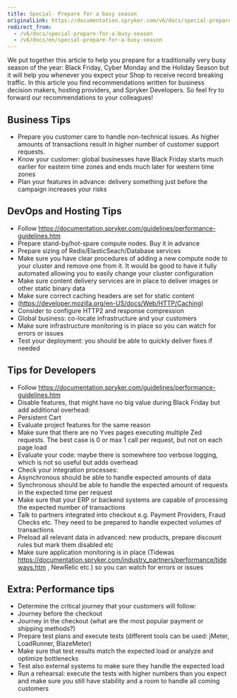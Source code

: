 ```yaml
---
title: Special- Prepare for a busy season
originalLink: https://documentation.spryker.com/v6/docs/special-prepare-for-a-busy-season
redirect_from:
  - /v6/docs/special-prepare-for-a-busy-season
  - /v6/docs/en/special-prepare-for-a-busy-season
---
```


We put together this article to help you prepare for a traditionally very busy season of the year: Black Friday, Cyber Monday and the Holiday Season but it will help you whenever you expect your Shop to receive record breaking traffic. In this article you find recommendations written for business decision makers, hosting providers, and Spryker Developers. So feel fry to forward our recommendations to your colleagues!

## Business Tips

* Prepare you customer care to handle non-technical issues. As higher amounts of transactions result in higher number of customer support requests. 
* Know your customer: global businesses have Black Friday starts much earlier for eastern time zones and ends much later for western time zones
* Plan your features in advance: delivery something just before the campaign increases your risks 

## DevOps and Hosting Tips

* Follow https://documentation.spryker.com/guidelines/performance-guidelines.htm
* Prepare stand-by/hot-spare compute nodes. Buy it in advance 
* Prepare sizing of Redis/ElasticSeach/Database services 
* Make sure you have clear procedures of adding a new compute node to your cluster and remove one from it. It would be good to have it fully automated allowing you to easily change your cluster configuration
* Make sure content delivery services are in place to deliver images or other static binary data
* Make sure correct caching headers are set for static content 
* (https://developer.mozilla.org/en-US/docs/Web/HTTP/Caching)
* Consider to configure HTTP2 and response compression
* Global business: co-locate infrastructure and your customers
* Make sure infrastructure monitoring is in place so you can watch for errors or issues
* Test your deployment: you should be able to quickly deliver fixes if needed

## Tips for Developers

* Follow https://documentation.spryker.com/guidelines/performance-guidelines.htm
* Disable features, that might have no big value during Black Friday but add additional overhead:
* Persistent Cart 
* Evaluate project features for the same reason
* Make sure that there are no Yves pages executing multiple Zed requests. The best case is 0 or max 1 call per request, but not on each page load
* Evaluate your code: maybe there is somewhere too verbose logging, which is not so useful but adds overhead
* Check your integration processes:
* Asynchronous should be able to handle expected amounts of data
* Synchronous should be able to handle the expected amount of requests in the expected time per request
* Make sure that your ERP or backend systems are capable of processing the expected number of transactions
* Talk to partners integrated into checkout e.g. Payment Providers, Fraud Checks etc. They need to be prepared to handle expected volumes of transactions
* Preload all relevant data in advanced: new products, prepare discount rules but mark them disabled etc
* Make sure application monitoring is in place (Tidewas https://documentation.spryker.com/industry_partners/performance/tideways.htm , NewRelic etc.) so you can watch for errors or issues

## Extra: Performance tips

* Determine the critical journey that your customers will follow:
* Journey before the checkout
* Journey in the checkout (what are the most popular payment or shipping methods?)
* Prepare test plans and execute tests (different tools can be used: jMeter, LoadRunner, BlazeMeter)
* Make sure that test results match the expected load or analyze and optimize bottlenecks
* Test also external systems to make sure they handle the expected load
* Run a rehearsal: execute the tests with higher numbers than you expect and make sure you still have stability and a room to handle all coming customers

